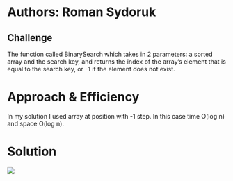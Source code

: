 # Authors: Roman Sydoruk

## Challenge
The function called BinarySearch which takes in 2 parameters: a sorted array and the search key, and returns the index of the array’s element that is equal to the search key, or -1 if the element does not exist.

# Approach & Efficiency
In my solution I used array at position with -1 step. In this case time O(log n) and space O(log n).

# Solution
<img src="https://docs.google.com/document/d/1vVQKZS0uHC8fUxbKqRJ5Q8C5WeMvly6zMQRwJahN8oo/edit?usp=sharing">
